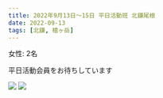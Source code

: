 ```yaml
---
title: 2022年9月13日〜15日 平日活動班 北鎌尾根
date: 2022-09-13
tags: [北鎌, 槍ヶ岳]
---
```


女性: 2名

平日活動会員をお待ちしています

![](/2022/09/13/20220913/0913-1.jpg)
![](/2022/09/13/20220913/0913-2.jpg)
